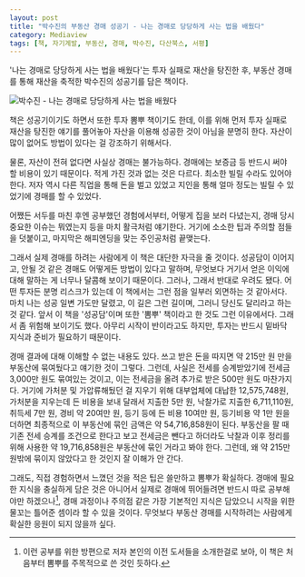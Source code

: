 ```yaml
---
layout: post
title: "박수진의 부동산 경매 성공기 - 나는 경매로 당당하게 사는 법을 배웠다"
category: Mediaview
tags: [책, 자기계발, 부동산, 경매, 박수진, 다산북스, 서평]
---
```


'나는 경매로 당당하게 사는 법을 배웠다'는 투자 실패로 재산을 탕진한 후, 부동산 경매를 통해 재산을 축적한 박수진의 성공기를 담은 책이다.

![박수진 - 나는 경매로 당당하게 사는 법을 배웠다](https://lh3.googleusercontent.com/-BDUAC-Vt264/WM6MprTrlOI/AAAAAAAATJo/BqEDGT3YqkgVRrCSk9TgnHBMJpcnIO67gCE0/s360/live-proudly-with-a-real-estate-auction-book.jpg "부동산 경매 방법을 다룬 지식서는 아니고, 박수진의 성공기를 담은 뽐뿌 책이다.")

책은 성공기이기도 하면서 또한 투자 뽐뿌 책이기도 한데,
이를 위해 먼저 투자 실패로 재산을 탕진한 얘기를 풀어놓아 자산을 이용해 성공한 것이 아님을 분명히 한다.
자산이 많이 없어도 방법이 있다는 걸 강조하기 위해서다.

물론, 자산이 전혀 없다면 사실상 경매는 불가능하다.
경매에는 보증금 등 반드시 써야 할 비용이 있기 때문이다.
적게 가진 것과 없는 것은 다르다.
최소한 빌릴 수라도 있어야 한다.
저자 역시 다른 직업을 통해 돈을 벌고 있었고 지인을 통해 얼마 정도는 빌릴 수 있었기에 경매를 할 수 있었다.

어쨌든 서두를 마친 후엔 공부했던 경험에서부터, 어떻게 집을 보러 다녔는지, 경매 당시 중요한 이슈는 뭐였는지 등을 마치 활극처럼 얘기한다.
거기에 소소한 팁과 주의할 점들을 덧붙이고, 마지막은 해피엔딩을 맞는 주인공처럼 끝맺는다.

그래서 실제 경매를 하려는 사람에게 이 책은 대단한 자극을 줄 것이다.
성공담이 이어지고, 안될 것 같은 경매도 어떻게든 방법이 있다고 말하며,
무엇보다 거기서 얻은 이익에 대해 말하는 게 너무나 달콤해 보이기 때문이다.
그러나, 그래서 반대로 우려도 됐다.
어떤 투자든 분명 리스크가 있는데 이 책에서는 그런 점을 일부러 외면하는 것 같아서다.
마치 나는 성공 일변 가도만 달렸고, 이 길은 그런 길이며, 그러니 당신도 달리라고 하는 것 같다.
앞서 이 책을 '성공담'이며 또한 '뽐뿌' 책이라고 한 것도 그런 이유에서다.
그래서 좀 위험해 보이기도 했다.
아무리 시작이 반이라고도 하지만,
투자는 반드시 밑바닥 지식과 준비가 필요하기 때문이다.

경매 결과에 대해 이해할 수 없는 내용도 있다.
쓰고 받은 돈을 따지면 약 215만 원 만을 부동산에 묶여뒀다고 얘기한 것이 그렇다.<!-- 179p -->
그런데, 사실은 전세를 승계받았기에 전세금 3,000만 원도 묶여있는 것이고,
이는 전세금을 올려 추가로 받은 500만 원도 마찬가지다.
거기에 가처분 및 가압류해뒀던 걸 지우기 위해 대부업체에 대납한 12,575,748원,
가처분을 지우는데 든 비용을 보내 달래서 지출한 5만 원,
낙찰가로 지출한 6,711,110원,
취득세 7만 원,
경비 약 20여만 원,
등기 등에 든 비용 10여만 원,
등기비용 약 1만 원을 더하면
최종적으로 이 부동산에 묶인 금액은 약 54,716,858원이 된다.
부동산을 팔 때 기존 전세 승계를 조건으로 한다고 보고 전세금은 뺀다고 하더라도
낙찰과 이후 정리를 위해 사용한 약 19,716,858원은 부동산에 묶인 거라고 봐야 한다.
그런데, 왜 약 215만 원밖에 묶이지 않았다고 한 것인지 잘 이해가 안 간다.

그래도, 직접 경험하면서 느꼈던 것을 적은 팁은 쓸만하고 뽐뿌가 확실하다.
경매에 필요한 지식을 충실하게 담은 것은 아니어서
실제로 경매에 뛰어들려면 반드시 따로 공부해야만 하겠으나[^1],
경매 과정이나 주의점 같은 가장 기본적인 지식은 담았으니
시작을 위한 물꼬는 틀어준 셈이라 할 수 있을 것이다.
무엇보다 부동산 경매를 시작하려는 사람에게 확실한 응원이 되지 않을까 싶다.

[^1]: 이런 공부를 위한 방편으로 저자 본인의 이전 도서들을 소개한걸로 보아, 이 책은 처음부터 뽐뿌를 주목적으로 쓴 것인 듯하다.
